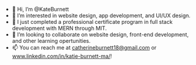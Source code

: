 - 👋 Hi, I’m @KateBurnett
- 👀 I’m interested in website design, app development, and UI/UX design.
- 🌱 I just completed a professional certificate program in full stack development with MERN through MIT.
- 💞️ I’m looking to collaborate on website design, front-end development, and other learning opertunities. 
- 📫 You can reach me at catherineburnett18@gmail.com or www.linkedin.com/in/katie-burnett-ma/!

<!---
KateBurnett/KateBurnett is a ✨ special ✨ repository because its `README.md` (this file) appears on your GitHub profile.
You can click the Preview link to take a look at your changes.
--->
